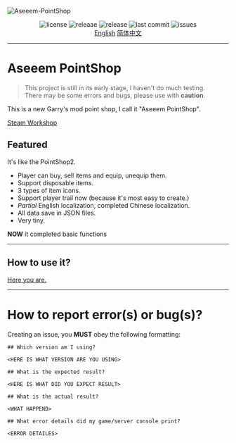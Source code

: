 <!--![Logo](https://raw.githubusercontent.com/Kamisato-Ayaka-233/Aseeem-PointShop/main/ASEEEM.png) -->
![Aseeem-PointShop](https://socialify.git.ci/Kamisato-Ayaka-233/Aseeem-PointShop/image?description=1&font=KoHo&logo=https%3A%2F%2Fs1.ax1x.com%2F2022%2F11%2F16%2FzVfpjK.png&name=1&owner=1&pattern=Diagonal%20Stripes&theme=Dark)

<div align="center">
  <img src="https://img.shields.io/github/license/Kamisato-Ayaka-233/Aseeem-PointShop?style=for-the-badge", alt="license">
  <img src="https://img.shields.io/github/downloads/Kamisato-Ayaka-233/Aseeem-PointShop/total?color=%23abcde&style=for-the-badge" alt="releaae">
  <img src="https://img.shields.io/github/v/release/Kamisato-Ayaka-233/Aseeem-PointShop?style=for-the-badge" alt="release">
  <img src="https://img.shields.io/github/last-commit/Kamisato-Ayaka-233/Aseeem-PointShop?color=%23114514&style=for-the-badge" alt="last commit">
  <img src="https://img.shields.io/github/issues/Kamisato-Ayaka-233/Aseeem-PointShop?color=silver&style=for-the-badge" alt="issues">
</div>

<div align="center">
  <a href="README.md" title="English">English</a> 
  <a href="README_CN.md" title="简体中文">简体中文</a>
</div>

---

# Aseeem PointShop

> This project is still in its early stage, I haven't do much testing.  
> There may be some errors and bugs, please use with **caution**.  

This is a new Garry's mod point shop, I call it "Aseeem PointShop".  

[Steam Workshop](https://steamcommunity.com/sharedfiles/filedetails/?id=2896292164)

## Featured

It's like the PointShop2.

* Player can buy, sell items and equip, unequip them.
* Support disposable items.
* 3 types of item icons.
* Support player trail now (because it's most easy to create.)
* *Partial* English localization, completed Chinese localization.
* All data save in JSON files.
* Very tiny.

**NOW** it completed basic functions

-----

## How to use it?

[Here you are.](https://github.com/Kamisato-Ayaka-233/Aseeem-PointShop/wiki)

-----


# How to report error(s) or bug(s)?

Creating an issue, you **MUST** obey the following formatting: 

```
## Which version am I using?

<HERE IS WHAT VERSION ARE YOU USING>

## What is the expected result?

<HERE IS WHAT DID YOU EXPECT RESULT>

## What is the actual result?

<WHAT HAPPEND>

## What error details did my game/server console print?

<ERROR DETAILES>

```

